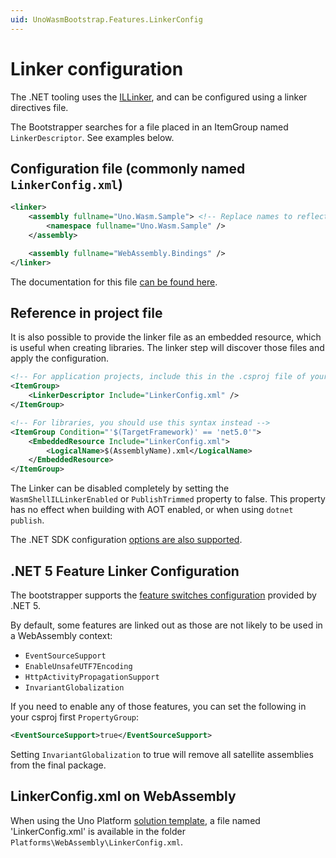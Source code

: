 ```yaml
---
uid: UnoWasmBootstrap.Features.LinkerConfig
---
```


# Linker configuration

The .NET tooling uses the [ILLinker](https://github.com/mono/linker/tree/master/), and can be configured using a linker directives file.

The Bootstrapper searches for a file placed in an ItemGroup named `LinkerDescriptor`. See examples below.

## Configuration file (commonly named `LinkerConfig.xml`)

```xml
<linker>
    <assembly fullname="Uno.Wasm.Sample"> <!-- Replace names to reflect your needs -->
        <namespace fullname="Uno.Wasm.Sample" />
    </assembly>

    <assembly fullname="WebAssembly.Bindings" />
</linker>
```

The documentation for this file [can be found here](https://github.com/dotnet/runtime/blob/9fca0c3dbd3874ed0245b1bdb10547d0ba769d66/docs/tools/illink/data-formats.md).

## Reference in project file

It is also possible to provide the linker file as an embedded resource, which is useful when creating libraries. The linker step will discover those files and apply the configuration.

```xml
<!-- For application projects, include this in the .csproj file of your Wasm project -->
<ItemGroup>
    <LinkerDescriptor Include="LinkerConfig.xml" />
</ItemGroup>

<!-- For libraries, you should use this syntax instead -->
<ItemGroup Condition="'$(TargetFramework)' == 'net5.0'">
    <EmbeddedResource Include="LinkerConfig.xml">
        <LogicalName>$(AssemblyName).xml</LogicalName>
    </EmbeddedResource>
</ItemGroup>
```

The Linker can be disabled completely by setting the `WasmShellILLinkerEnabled` or `PublishTrimmed` property to false. This property has no effect when building with AOT enabled, or when using `dotnet publish`.

The .NET SDK configuration [options are also supported](https://learn.microsoft.com/en-us/dotnet/core/deploying/trimming/trim-self-contained).

## .NET 5 Feature Linker Configuration

The bootstrapper supports the [feature switches configuration](https://github.com/dotnet/runtime/blob/master/docs/workflow/trimming/feature-switches.md) provided by .NET 5.

By default, some features are linked out as those are not likely to be used in a WebAssembly context:

- `EventSourceSupport`
- `EnableUnsafeUTF7Encoding`
- `HttpActivityPropagationSupport`
- `InvariantGlobalization`

If you need to enable any of those features, you can set the following in your csproj first `PropertyGroup`:

```xml
<EventSourceSupport>true</EventSourceSupport>
```

Setting `InvariantGlobalization` to true will remove all satellite assemblies from the final package.

## LinkerConfig.xml on WebAssembly

When using the Uno Platform [solution template](https://aka.platform.uno/app-wizard), a file named 'LinkerConfig.xml' is available in the folder `Platforms\WebAssembly\LinkerConfig.xml`.
